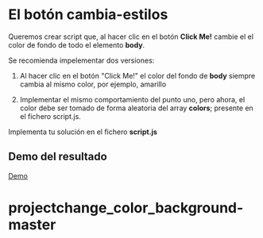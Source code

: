# El botón cambia-estilos

Queremos crear script que, al hacer clic en el botón **Click Me!** cambie el el color de fondo de todo el elemento __body__.

Se recomienda impelementar dos versiones:

1. Al hacer clic en el botón "Click Me!" el color del fondo de __body__ siempre cambia al mismo color, por ejemplo, amarillo

2. Implementar el mismo comportamiento del punto uno, pero ahora, el color debe ser tomado de forma aleatoria del array __colors__; presente en el fichero script.js.

Implementa tu solución en el fichero **script.js**

## Demo del resultado
[Demo](https://js-beginners.github.io/project_change_color_background/)
# projectchange_color_background-master
